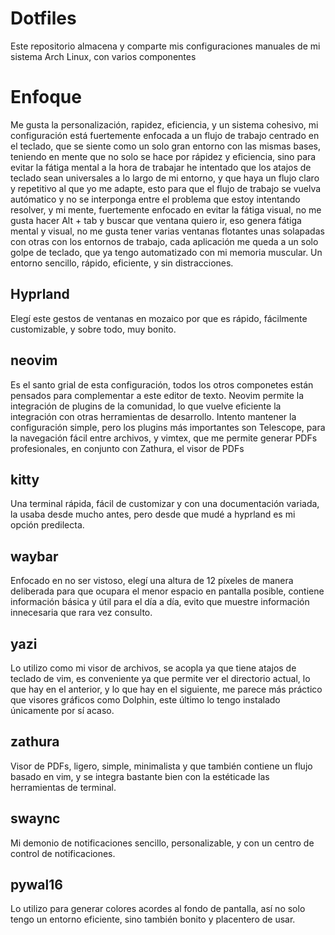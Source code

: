 # Dotfiles
Este repositorio almacena y comparte mis configuraciones manuales de mi sistema Arch Linux, con varios componentes

# Enfoque
Me gusta la personalización, rapidez, eficiencia, y un sistema cohesivo, mi configuración está fuertemente enfocada
a un flujo de trabajo centrado en el teclado, que se siente como un solo gran entorno con las mismas bases, teniendo en
mente que no solo se hace por rápidez y eficiencia, sino para evitar la fátiga mental a la hora de trabajar
he intentado que los atajos de teclado sean universales a lo largo de mi entorno, y que haya un flujo claro y repetitivo
al que yo me adapte, esto para que el flujo de trabajo se vuelva autómatico y no se interponga entre el problema que estoy
intentando resolver, y mi mente, fuertemente enfocado en evitar la fátiga visual, no me gusta hacer Alt + tab y buscar que
ventana quiero ir, eso genera fátiga mental y visual, no me gusta tener varias ventanas flotantes unas solapadas con otras
con los entornos de trabajo, cada aplicación me queda a un solo golpe de teclado, que ya tengo automatizado con mi memoria 
muscular. Un entorno sencillo, rápido, eficiente, y sin distracciones.


## Hyprland
Elegí este gestos de ventanas en mozaico por que es rápido, fácilmente customizable, y sobre todo, muy bonito.

## neovim
Es el santo grial de esta configuración, todos los otros componetes están pensados para complementar a este editor de texto.
Neovim permite la integración de plugins de la comunidad, lo que vuelve eficiente la integración con otras herramientas de desarrollo. Intento mantener la configuración simple, pero los plugins más importantes son Telescope, para la navegación fácil entre archivos, y vimtex, que me permite generar PDFs profesionales, en conjunto con Zathura, el visor de PDFs

## kitty
Una terminal rápida, fácil de customizar y con una documentación variada, la usaba desde mucho antes, pero desde que mudé a hyprland
es mi opción predilecta.

## waybar
Enfocado en no ser vistoso, elegí una altura de 12 píxeles de manera deliberada para que ocupara el menor espacio en pantalla posible, contiene información básica y útil para el día a día, evito que muestre información innecesaria que rara vez consulto.

## yazi
Lo utilizo como mi visor de archivos, se acopla ya que tiene atajos de teclado de vim, es conveniente ya que permite ver el directorio actual, lo que hay en el anterior, y lo que hay en el siguiente, me parece más práctico que visores gráficos como Dolphin, este último lo tengo instalado únicamente por sí acaso.

## zathura
Visor de PDFs, ligero, simple, minimalista y que también contiene un flujo basado en vim, y se integra bastante bien con la estéticade las herramientas de terminal.

## swaync
Mi demonio de notificaciones sencillo, personalizable, y con un centro de control de notificaciones.

## pywal16
Lo utilizo para generar colores acordes al fondo de pantalla, así no solo tengo un entorno eficiente, sino también bonito y placentero de usar.
